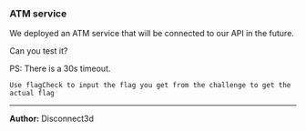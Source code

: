 ### ATM service

We deployed an ATM service that will be connected to our API in the future.

Can you test it?

PS: There is a 30s timeout.

`Use flagCheck to input the flag you get from the challenge to get the actual flag`

---
**Author:** Disconnect3d